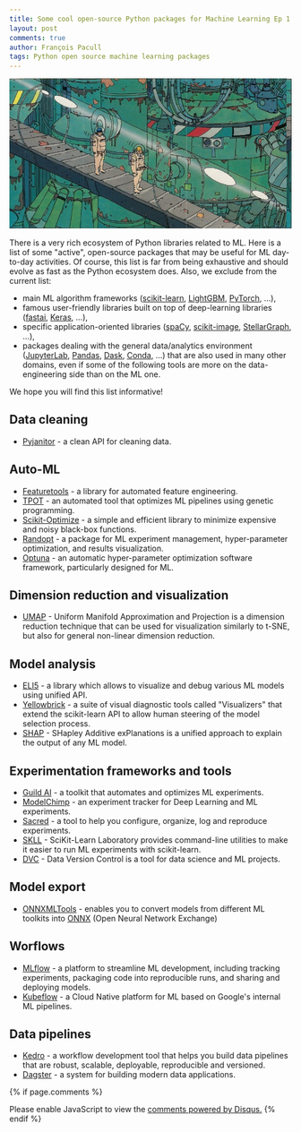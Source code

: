 ```yaml
---
title: Some cool open-source Python packages for Machine Learning Ep 1
layout: post
comments: true
author: François Pacull
tags: Python open source machine learning packages
---
```


![moebius](/img/2019-07-11_01/moebius_01.jpg  "Moebius")

There is a very rich ecosystem of Python libraries related to ML. Here is a list of some "active", open-source packages that may be useful for ML day-to-day activities. Of course, this list is far from being exhaustive and should evolve as fast as the Python ecosystem does. Also, we exclude from the current list: 
* main ML algorithm frameworks ([scikit-learn](https://github.com/scikit-learn/scikit-learn), [LightGBM](https://github.com/microsoft/LightGBM), [PyTorch](https://github.com/pytorch/pytorch), ...), 
* famous user-friendly libraries built on top of deep-learning libraries ([fastai](https://github.com/fastai/fastai), [Keras](https://github.com/keras-team/keras), ...), 
* specific application-oriented libraries ([spaCy](https://github.com/explosion/spaCy), [scikit-image](https://github.com/scikit-image/scikit-image), [StellarGraph](https://github.com/stellargraph/stellargraph), ...),
* packages dealing with the general data/analytics environment ([JupyterLab](https://github.com/jupyterlab/jupyterlab), [Pandas](https://github.com/pandas-dev/pandas), [Dask](https://github.com/dask/dask), [Conda](https://github.com/conda/conda), ...) that are also used in many other domains, even if some of the following tools are more on the data-engineering side than on the ML one.

We hope you will find this list informative!

## Data cleaning

* [Pyjanitor](https://github.com/ericmjl/pyjanitor) - a clean API for cleaning data.

## Auto-ML

* [Featuretools](https://github.com/Featuretools/featuretools) - a library for automated feature engineering.
* [TPOT](https://github.com/EpistasisLab/tpot) - an automated tool that optimizes ML pipelines using genetic programming.
* [Scikit-Optimize](https://github.com/scikit-optimize/scikit-optimize) - a simple and efficient library to minimize expensive and noisy black-box functions.
* [Randopt](https://github.com/seba-1511/randopt) - a package for ML experiment management, hyper-parameter optimization, and results visualization.
* [Optuna](https://github.com/pfnet/optuna/) - an automatic hyper-parameter optimization software framework, particularly designed for ML.

## Dimension reduction and visualization

* [UMAP](https://github.com/lmcinnes/umap) - Uniform Manifold Approximation and Projection is a dimension reduction technique that can be used for visualization similarly to t-SNE, but also for general non-linear dimension reduction.

## Model analysis

* [ELI5](https://github.com/TeamHG-Memex/eli5) - a library which allows to visualize and debug various ML models using unified API.
* [Yellowbrick](https://github.com/DistrictDataLabs/yellowbrick) - a suite of visual diagnostic tools called "Visualizers" that extend the scikit-learn API to allow human steering of the model selection process.
* [SHAP](https://github.com/slundberg/shap) - SHapley Additive exPlanations is a unified approach to explain the output of any ML model.

## Experimentation frameworks and tools

* [Guild AI](https://github.com/guildai/guildai) - a toolkit that automates and optimizes ML experiments.
* [ModelChimp](https://github.com/ModelChimp/modelchimp) - an experiment tracker for Deep Learning and ML experiments.
* [Sacred](https://github.com/IDSIA/sacred) - a tool to help you configure, organize, log and reproduce experiments.
* [SKLL](https://github.com/EducationalTestingService/skll) - SciKit-Learn Laboratory provides command-line utilities to make it easier to run ML experiments with scikit-learn.
* [DVC](https://github.com/iterative/dvc) - Data Version Control is a tool for data science and ML projects.

## Model export

* [ONNXMLTools](https://github.com/onnx/onnxmltools) - enables you to convert models from different ML toolkits into [ONNX](https://onnx.ai/) (Open Neural Network Exchange)

## Worflows

* [MLflow](https://github.com/mlflow/mlflow/) - a platform to streamline ML development, including tracking experiments, packaging code into reproducible runs, and sharing and deploying models.
* [Kubeflow](https://github.com/kubeflow/kubeflow) - a Cloud Native platform for ML based on Google's internal ML pipelines.

## Data pipelines

* [Kedro](https://github.com/quantumblacklabs/kedro) - a workflow development tool that helps you build data pipelines that are robust, scalable, deployable, reproducible and versioned.
* [Dagster](https://github.com/dagster-io/dagster) - a system for building modern data applications.


{% if page.comments %}
<div id="disqus_thread"></div>
<script>

/**
*  RECOMMENDED CONFIGURATION VARIABLES: EDIT AND UNCOMMENT THE SECTION BELOW TO INSERT DYNAMIC VALUES FROM YOUR PLATFORM OR CMS.
*  LEARN WHY DEFINING THESE VARIABLES IS IMPORTANT: https://disqus.com/admin/universalcode/#configuration-variables*/
/*
var disqus_config = function () {
this.page.url = PAGE_URL;  // Replace PAGE_URL with your page's canonical URL variable
this.page.identifier = PAGE_IDENTIFIER; // Replace PAGE_IDENTIFIER with your page's unique identifier variable
};
*/
(function() { // DON'T EDIT BELOW THIS LINE
var d = document, s = d.createElement('script');
s.src = 'https://aetperf-github-io-1.disqus.com/embed.js';
s.setAttribute('data-timestamp', +new Date());
(d.head || d.body).appendChild(s);
})();
</script>
<noscript>Please enable JavaScript to view the <a href="https://disqus.com/?ref_noscript">comments powered by Disqus.</a></noscript>
{% endif %}
